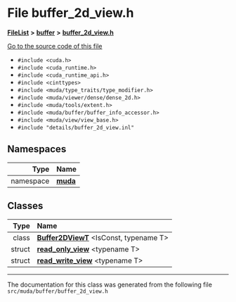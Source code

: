 

# File buffer\_2d\_view.h



[**FileList**](files.md) **>** [**buffer**](dir_9b44f68c181db0b11e9502e462454d05.md) **>** [**buffer\_2d\_view.h**](buffer__2d__view_8h.md)

[Go to the source code of this file](buffer__2d__view_8h_source.md)



* `#include <cuda.h>`
* `#include <cuda_runtime.h>`
* `#include <cuda_runtime_api.h>`
* `#include <cinttypes>`
* `#include <muda/type_traits/type_modifier.h>`
* `#include <muda/viewer/dense/dense_2d.h>`
* `#include <muda/tools/extent.h>`
* `#include <muda/buffer/buffer_info_accessor.h>`
* `#include <muda/view/view_base.h>`
* `#include "details/buffer_2d_view.inl"`













## Namespaces

| Type | Name |
| ---: | :--- |
| namespace | [**muda**](namespacemuda.md) <br> |


## Classes

| Type | Name |
| ---: | :--- |
| class | [**Buffer2DViewT**](classmuda_1_1_buffer2_d_view_t.md) &lt;IsConst, typename T&gt;<br> |
| struct | [**read\_only\_view**](structmuda_1_1read__only__view.md) &lt;typename T&gt;<br> |
| struct | [**read\_write\_view**](structmuda_1_1read__write__view.md) &lt;typename T&gt;<br> |



















































------------------------------
The documentation for this class was generated from the following file `src/muda/buffer/buffer_2d_view.h`

